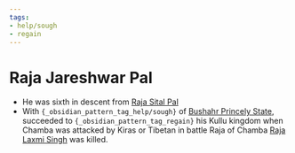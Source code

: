 ```yaml
---
tags:
- help/sough
- regain
---
```

   
# Raja Jareshwar Pal   
* He was sixth in descent from [Raja Sital Pal](/not_created.md)   
* With `{_obsidian_pattern_tag_help/sough}` of [Bushahr Princely State](/not_created.md), succeeded to `{_obsidian_pattern_tag_regain}` his Kullu kingdom when Chamba was attacked by Kiras or Tibetan in battle Raja of Chamba [Raja Laxmi Singh](/not_created.md) was killed.